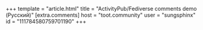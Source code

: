 +++
template = "article.html"
title = "ActivityPub/​Fediverse comments demo (Русский)"
[extra.comments]
host = "toot.community"
user = "sungsphinx"
id = "111784580759701190"
+++
